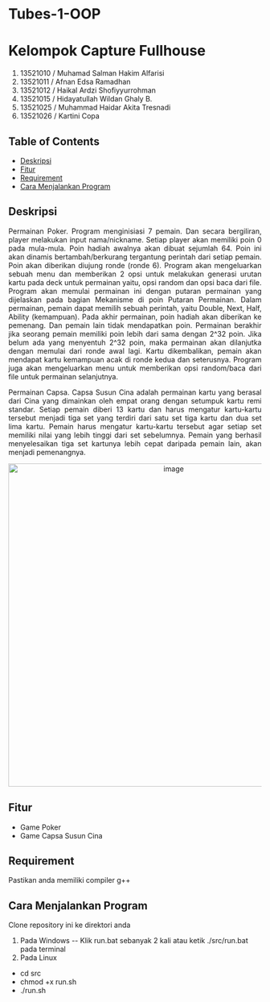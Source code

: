 # Tubes-1-OOP

# Kelompok Capture Fullhouse
1. 13521010 / Muhamad Salman Hakim Alfarisi
2. 13521011 / Afnan Edsa Ramadhan
3. 13521012 / Haikal Ardzi Shofiyyurrohman
4. 13521015 / Hidayatullah Wildan Ghaly B.
5. 13521025 / Muhammad Haidar Akita Tresnadi
6. 13521026 / Kartini Copa

## Table of Contents
* [Deskripsi](#deskripsi)
* [Fitur](#fitur)
* [Requirement](#requirement)
* [Cara Menjalankan Program](#cara-menjalankan-program)

## Deskripsi
<p align="justify">Permainan Poker. Program menginisiasi 7 pemain. Dan secara bergiliran, player melakukan input nama/nickname. Setiap player akan memiliki poin 0 pada mula-mula. Poin hadiah awalnya akan dibuat sejumlah 64. Poin ini akan dinamis bertambah/berkurang tergantung perintah dari setiap pemain. Poin akan diberikan diujung ronde (ronde 6). Program akan mengeluarkan sebuah menu dan memberikan 2 opsi untuk melakukan generasi urutan kartu pada deck untuk permainan yaitu, opsi random dan opsi baca dari file. Program akan memulai permainan ini dengan putaran permainan yang dijelaskan pada bagian Mekanisme di poin Putaran Permainan. Dalam permainan, pemain dapat memilih sebuah perintah, yaitu Double, Next, Half, Ability (kemampuan). Pada akhir permainan, poin hadiah akan diberikan ke pemenang. Dan pemain lain tidak mendapatkan poin. Permainan berakhir jika seorang pemain memiliki poin lebih dari sama dengan 2^32 poin. Jika belum ada yang menyentuh 2^32 poin, maka permainan akan dilanjutka dengan memulai dari ronde awal lagi. Kartu dikembalikan, pemain akan mendapat kartu kemampuan acak di ronde kedua dan seterusnya. Program juga akan mengeluarkan menu untuk memberikan opsi random/baca dari file untuk permainan selanjutnya. </p>

<p align="justify">Permainan Capsa. Capsa Susun Cina adalah permainan kartu yang berasal dari Cina yang dimainkan oleh empat orang dengan setumpuk kartu remi standar. Setiap pemain diberi 13 kartu dan harus mengatur kartu-kartu tersebut menjadi tiga set yang terdiri dari satu set tiga kartu dan dua set lima kartu. Pemain harus mengatur kartu-kartu tersebut agar setiap set memiliki nilai yang lebih tinggi dari set sebelumnya. Pemain yang berhasil menyelesaikan tiga set kartunya lebih cepat daripada pemain lain, akan menjadi pemenangnya.</p>


<p align="center">
<img width="642" alt="image" src="![image](https://user-images.githubusercontent.com/102657926/225650781-c985c5ae-103b-4666-880e-0ab6bc79b5ec.png)">
</p>

## Fitur
- Game Poker
- Game Capsa Susun Cina

## Requirement
Pastikan anda memiliki compiler g++

## Cara Menjalankan Program
Clone repository ini ke direktori anda
1. Pada Windows
  -- Klik run.bat sebanyak 2 kali atau ketik ./src/run.bat pada terminal
2. Pada Linux
  - cd src
  - chmod +x run.sh
  - ./run.sh
